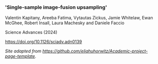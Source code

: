 ### 'Single-sample image-fusion upsampling' 

Valentin Kapitany, Areeba Fatima, Vytautas Zickus, Jamie Whitelaw, Ewan McGhee, Robert Insall, Laura Machesky and Daniele Faccio

Science Advances (2024)

https://doi.org/10.1126/sciadv.adn0139

*Site adapted from https://github.com/eliahuhorwitz/Academic-project-page-template.*
